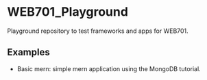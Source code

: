 # WEB701_Playground
Playground repository to test frameworks and apps for WEB701.

## Examples
- Basic mern: simple mern application using the MongoDB tutorial.
